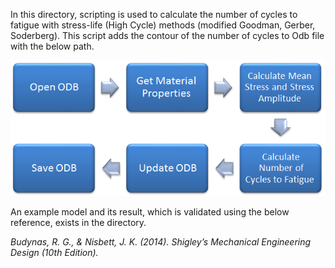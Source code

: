 In this directory, scripting is used to calculate the number of cycles to fatigue with stress-life (High Cycle) methods (modified Goodman, Gerber, Soderberg). This script adds the contour of the number of cycles to Odb file with the below path.

<p align="center"> 
<img src="./scriptDiagram.PNG">
</p>

      
An example model and its result, which is validated using the below reference, exists in the directory.
      
<i> Budynas, R. G., & Nisbett, J. K. (2014). Shigley’s Mechanical Engineering Design (10th Edition).</i>
